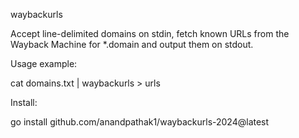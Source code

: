 waybackurls

Accept line-delimited domains on stdin, fetch known URLs from the Wayback Machine for *.domain and output them on stdout.

Usage example:

cat domains.txt | waybackurls > urls

Install:

go install github.com/anandpathak1/waybackurls-2024@latest

